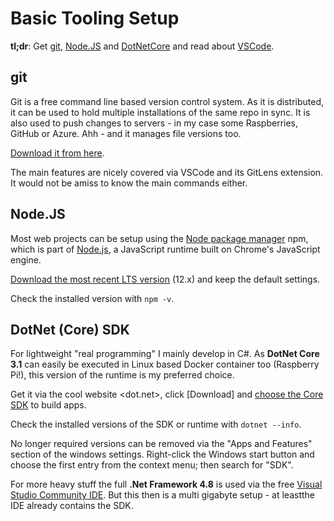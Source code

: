 # Basic Tooling Setup

**tl;dr**: Get [git](https://git-scm.com/), [Node.JS](https://nodejs.org/en/) and [DotNetCore](https://dotnet.microsoft.com/download/) and read about [VSCode](VisualStudioCode.md).

## git

Git is a free command line based version control system. As it is distributed, it can be used to hold multiple installations of the same repo in sync. It is also used to push changes to servers - in my case some Raspberries, GitHub or Azure. Ahh - and it manages file versions too.

[Download it from here](https://git-scm.com/).

The main features are nicely covered via VSCode and its GitLens extension. It would not be amiss to know the main commands either.

## Node.JS

Most web projects can be setup using the [Node package manager](https://www.npmjs.com/) npm, which is part of [Node.js](https://nodejs.org/en/), a JavaScript runtime built on Chrome's JavaScript engine.

[Download the most recent LTS version](https://nodejs.org/en/) (12.x) and keep the default settings.

Check the installed version with `npm -v`.

## DotNet (Core) SDK

For lightweight "real programming" I mainly develop in C#. As **DotNet Core 3.1** can easily be executed in Linux based Docker container too (Raspberry Pi!), this version of the runtime is my preferred choice.

Get it via the cool website <dot.net>, click [Download] and [choose the Core SDK](https://dotnet.microsoft.com/download/dotnet-core/3.1) to build apps.

Check the installed versions of the SDK or runtime with `dotnet --info`.

No longer required versions can be removed via the "Apps and Features" section of the windows settings. Right-click the Windows start button and choose the first entry from the context menu; then search for "SDK".

For more heavy stuff the full **.Net Framework 4.8** is used via the free [Visual Studio Community IDE](https://visualstudio.microsoft.com/de/thank-you-downloading-visual-studio/?sku=Community&rel=16). But this then is a multi gigabyte setup - at leastthe IDE already contains the SDK.
